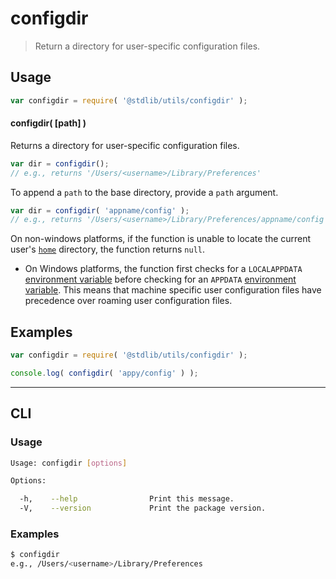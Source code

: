 # configdir

> Return a directory for user-specific configuration files.


<!-- Section to include introductory text. Make sure to keep an empty line after the intro `section` element and another before the `/section` close. -->

<section class="intro">

</section>

<!-- /.intro -->

<!-- Package usage documentation. -->

<section class="usage">

## Usage

``` javascript
var configdir = require( '@stdlib/utils/configdir' );
```

#### configdir( \[path\] )

Returns a directory for user-specific configuration files.

``` javascript
var dir = configdir();
// e.g., returns '/Users/<username>/Library/Preferences'
```

To append a `path` to the base directory, provide a `path` argument.

``` javascript
var dir = configdir( 'appname/config' );
// e.g., returns '/Users/<username>/Library/Preferences/appname/config'
```

On non-windows platforms, if the function is unable to locate the current user's [`home`][@stdlib/utils/homedir] directory, the function returns `null`.

</section>

<!-- /.usage -->

<!-- Package usage notes. Make sure to keep an empty line after the `section` element and another before the `/section` close. -->

<section class="notes">

* On Windows platforms, the function first checks for a `LOCALAPPDATA` [environment variable][environment-variables] before checking for an `APPDATA` [environment variable][environment-variables]. This means that machine specific user configuration files have precedence over roaming user configuration files.

</section>

<!-- /.notes -->

<!-- Package usage examples. -->

<section class="examples">

## Examples

``` javascript
var configdir = require( '@stdlib/utils/configdir' );

console.log( configdir( 'appy/config' ) );
```

</section>

<!-- /.examples -->

---

<section class="cli">

## CLI

<section class="usage">

### Usage

``` bash
Usage: configdir [options]

Options:

  -h,    --help                Print this message.
  -V,    --version             Print the package version.
```

</section>

<!-- /.usage -->


<section class="examples">

### Examples

``` bash
$ configdir
e.g., /Users/<username>/Library/Preferences
```

</section>

<!-- /.examples -->

</section>

<!-- /.cli -->

<!-- Section to include cited references. If references are included, add a horizontal rule *before* the section. Make sure to keep an empty line after the `section` element and another before the `/section` close. -->

<section class="references">

</section>

<!-- /.references -->

<!-- Section for all links. Make sure to keep an empty line after the `section` element and another before the `/section` close. -->

<section class="links">

[environment-variables]: https://en.wikipedia.org/wiki/Environment_variable#Windows
[@stdlib/utils/homedir]: https://github.com/stdlib-js/stdlib

</section>

<!-- /.links -->

